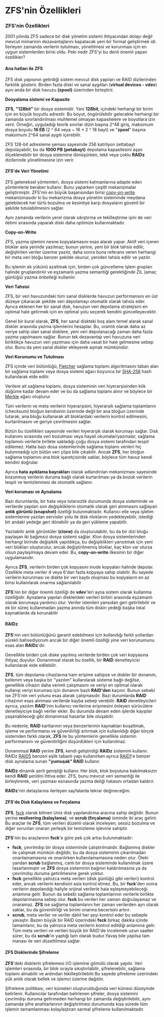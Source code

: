 # ZFS'nin Özellikleri

### ZFS'nin Özellikleri

2001 yılında ZFS sadece bir disk yönetim sistemi ihtiyacından dolayı değil mevcut mimarinin dezavantajlarını kapatacak yeni bir format geliştirmek idi. İlerleyen zamanda verilerin tutulması, yönetilmesi ve korunması için en uygun sistemlerden birisi oldu. Peki nedir ZFS'yi bu denli önemli yapan özellikler?

#### Ana hatları ile ZFS

ZFS disk yapısının getirdiği sistem mevcut disk yapıları ve RAID dizilerinden farklılık gösterir. Birden fazla diski ve sanal aygıtları \(**virtual devices - vdev**\) aynı anda bir disk havuzu **\(zpool\)** üzerinden birleştirir.

**Dosyalama sistemi ve Kapasite**

**ZFS**, **"128bit"** bir dosya sistemidir. Yani **128bit**, içindeki herhangi bir birim için en büyük boyutlu adrestir. Bu boyut, öngörülebilir gelecekte herhangi bir zamanda sınırlandırılması muhtemel olmayan kapasitelere ve boyutlara izin verir. Örneğin, uyguladığı teorik sınırlar dizin başına 2^48 giriş, maksimum dosya boyutu **16 EB** \(2 ^ 64 veya ~ 16 \* 2 ^ 18 bayt\) ve "**zpool**" başına maksimum 2^64 sanal aygıtı içerebilir.

ZFS 128-bit adresleme şeması sayesinde 256 katrilyon zettabayt depolayabilir, bu da **1000 PB \(petabayt\)** depolama kapasitesini aşan ölçeklenebilir bir dosya sistemine dönüşürken, tekli veya çoklu **RAIDz** dizilerinde yönetilmesine izin verir.

#### ZFS'de Veri Yönetimi

ZFS geleneksel yöntemleri, dosya sistemi katmanlarına adapte eden yöntemlerle beraber kullanır. Bunu yaparken çeşitli mekanizmalar geliştirmiştir. ZFS'nin en büyük başarısından birisi [copy-on-write](https://en.wikipedia.org/wiki/Copy-on-write) mekanizmasıdır ki bu mekanizma dosya yönetim sisteminde meydana gelebilecek her türlü bozulma ve kesintiye karşı dosyaların güvenli bir şekilde tutulabilmesini sağlar.

Aynı zamanda verilerin yerel olarak sıkıştırma ve tekilleştirme işini de veri iletimi sırasında yaparak diski daha optimize kullanmaktadır.

**Copy-on-Write**

ZFS, yazma işlemini nesne kopyalamasını esas alarak yapar. Aktif veri içeren bloklar asla yerinde yazılmaz; bunun yerine, yeni bir blok tahsis edilir, değiştirilen veriler üzerine yazılır, daha sonra buna referans veren herhangi bir meta veri bloğu benzer şekilde okunur, yeniden tahsis edilir ve yazılır.

Bu işlemin ek yükünü azaltmak için, birden çok güncelleme işlem grupları halinde gruplandırılır ve eşzamanlı yazma semantiği gerektiğinde ZIL \(amaç günlüğü\) yazma önbelleği kullanılır.

**Veri Tahsisi**

ZFS, bir veri havuzundaki tüm sanal disklerde havuzun performansını en üst düzeye çıkaracak şekilde veri depolamayı otomatik olarak tahsis eder. Ayrıca eklenen her bir sanal disk, havuzun veri depolama stratejisini en optimal hale getirmek için en optimal yolu seçerek kendini güncelleyecektir.

Genel bir kural olarak, **ZFS**, her sanal diskteki boş alanı temel alarak sanal diskler arasında yazma işlemlerini hesaplar. Bu, orantılı olarak daha az veriye sahip olan sanal disklere, yeni veri depolanacağı zaman daha fazla yazma yapılmasını sağlar. Bunun tek dezavantajı veri havuzuna veri biriktikçe havuzun veri yazılması için daha vasat bir hale gelmesine sebep olur. Bunu da yeni sanal diskler ekleyerek aşmak mümkündür.

**Veri Korunumu ve Tutulması**

ZFS içinde veri bütünlüğü, [Fletcher](https://en.wikipedia.org/wiki/Fletcher%27s_checksum) sağlama toplamı algoritmasını taban alan bir sağlama toplamı veya dosya sistemi ağacı boyunca bir [SHA-256](https://en.wikipedia.org/wiki/SHA-2) hash kullanılarak elde edilir.

Verilere ait sağlama toplamı, dosya sisteminin veri hiyerarşisinden kök düğüme kadar devam eder ve bu da sağlama toplamı alınır ve böylece bir [Merkle](https://en.wikipedia.org/wiki/Merkle_tree) ağacı oluşturur

Tüm verilerin ve meta verilerin hiyerarşisini, hiyerarşik sağlama toplamlarını \(checksum\) bloğun kendisinin üzerinde değil bir ana bloğun üzerinde tutarak, ana bloğu kullanarak alt bloklardaki verilerin kontrol edilmesini, kurtarılmasını ve geriye çevrilmesini sağlar.

Bütün bu özellikleri sayesinde verileri hiyerarşik olarak korumayı sağlar. Disk kullanımı sırasında veri bozulması veya hayali okumalar/yazmalar, sağlama toplamını verilerle birlikte sakladığı çoğu dosya sistemi tarafından tespit edilemez. Hatta bazı dosa sistemlerinde sağlama toplamı verileri hiç bulunmadığı için bütün veri çöpe bile çıkabilir. Ancak **ZFS**, her bloğun sağlama toplamını ana blok işaretçisinde saklar, böylece tüm havuz kendi kendini doğrular.

Ayrıca **hata ayıklama bayrakları** olarak adlandırılan mekanizması sayesinde bozunmuş verilerin duruma bağlı olarak kurtarılması ya da bozuk verilerin tespit ve temizlenmesi de otomatik sağlanır.

**Veri koruması ve Aynalama**

Bazı durumlarda, bir hata veya tutarsızlık durumunda dosya sisteminde ve verilerde yapılan son değişikliklerin otomatik olarak geri alınmasını sağlayan **anlık görüntü \(snapshot\)** özelliği bulunmaktadır. Kullanıcı elle veya işletim sistemlerine yazılan servisler yolu ile disk nloklarını yedekleyebilir, istediği bir andaki yedeğe geri dönebilir ya da geri yükleme yapabilir.

Yazılabilir anlık görüntüler **\(clone\)** da oluşturulabilir, bu da bir dizi bloğu paylaşan iki bağımsız dosya sistemi sağlar. Klon dosya sistemlerinden herhangi birinde değişiklik yapıldıkça, bu değişiklikleri yansıtmak için yeni veri blokları oluşturulur, ancak değiştirilmemiş bloklar, kaç klon var olursa olsun paylaşılmaya devam eder. Bu, **copy-on-write** ilkesinin bir diğer uygulamasıdır.

Ayrıca **ZFS**, verilerin birden çok kopyasını inode kopyaları halinde depolar. Özellikle meta veriler 4 veya 6'dan fazla kopyaya sahip olabilir. Bu sayede verilerin korunması ve diskte bir veri kaybı oluşması bu kopyaların en az birisi kullanılarak onarma sağlanılabilir

**ZFS**'nin bir diğer önemli özelliği de **vdev**'leri ayna sistem olarak kullanma özelliğidir. Aynalama yapılan disklerdeki verileri birbiri arasında eşzamanlı olarak korumaya yardımcı olur. Veriler istenilen yansıdan geri getirilebilir ve ek bir süreç kullanmadan yazma anında tüm diskin yedeği başka lokal kaynaklarda da korunabilir

#### RAIDz

**ZFS**'nin veri bütünlüğünü garanti edebilmesi için kullandığı farklı yollardan sürekli bahsediyorum ancak bir diğer önemli özelliği yine veri korunumunu esas alan **RAIDz**'dir.

Genellikle birden çok diske yayılmış verilerde birden çok veri kopyasına ihtiyaç duyulur. Donanımsal olarak bu özellik, bir **RAID** denetleyicisi kullanılarak elde edilebilir.

**ZFS**, tüm depolama cihazlarına ham erişime sahipse ve diskler bir donanım, bellenim veya başka bir "yazılım" kullanılarak sisteme bağlı değilse, genellikle cihazın daha verimli çalışmasını ve veriyi en optimal olarak kullanıp veriyi koruması için donanım bazlı **RAID'den** kaçınır. Bunun sebebi ise ZFS'nin veri yolunu esas alarak çalışmasıdır. Bazı durumlarda **RAID** cihazının esas alınması verilerde kayba sebep verebilir. **RAID** denetleyicileri ayrıca, yazılım **RAID**'inin kullanıcı verilerine erişmesini önleyen sürücülere denetleyiciye bağlı veriler ekler. Bu durumda devam eden işlerde kayıplar yaşanabileceği gibi donanımsal hasarlar bile oluşabilir.

Bu nedenle, **RAID** kartlarının veya benzerlerinin kaynakları boşaltmak, işleme ve performansı ve güvenilirliği artırmak için kullanıldığı diğer birçok sistemden farklı olarak, **ZFS** ile bu yöntemlerin genellikle sistemin performansını ve güvenilirliğini düşürdükleri için kullanılmaz.

Donanımsal **RAID** yerine **ZFS**, kendi geliştirdiği **RAIDz** sistemini kullanır. RAIDz [RAID5](https://en.wikipedia.org/wiki/RAID_5) benzeri eşlik tabanlı yapı kullanırken ayrıca [RAID1](https://en.wikipedia.org/wiki/Standard_RAID_levels#RAID_1)'e benzer disk aynalama sunan **"yumuşak" RAID** kullanır.

**RAIDz** dinamik şerit genişliği kullanır. Her blok, blok boyutuna bakılmaksızın kendi **RAID** şeridini ihtiva eder. ZFS, bunu mevcut veri semantiği ile birleştirerek, veri yazması esnasında yazma deliği hatasını ortadan kaldırır.

**RAIDz**'nin detaylarına ilerleyen sayfalarda tekrar değineceğim.

#### ZFS'de Disk Kalaylama ve Fırçalama

**ZFS**, [fsck](https://www.google.com/url?sa=t&rct=j&q=&esrc=s&source=web&cd=&cad=rja&uact=8&ved=2ahUKEwiSrN3HgK3tAhXEjqQKHS6MDkwQFjACegQIARAC&url=https%3A%2F%2Flinux.die.net%2Fman%2F8%2Ffsck&usg=AOvVaw3PPzxybPATn2EwFj-w5PBr) olarak bilinen Unix disk yapılandırma aracına sahip değildir. Bunun yerine **resilvering \(kalaylama\)**, ve **scrub \(fırçalama\)** isminde iki araç getirir. Bu araçlar ile **ZFS**, tüm verileri düzenli olarak inceleyen; sessiz bozulma ve diğer sorunları onaran yerleşik bir temizleme işlevine sahiptir.

**ZFS**'nin bu araçlarının **fsck**'e göre pek çok artısı bulunmaktadır:

* **fsck**, çevrimdışı bir dosya sisteminde çalıştırılmalıdır. Bağlanmış diskler ile çalışmak mümkün değildir, bu da dosya sisteminin çıkarılmadan onarılamamasına ve onarılırken kullanılamamasına neden olur. Öteki yandan **scrub** bağlanmış, canlı bir dosya sisteminde kullanılmak üzere tasarlanmıştır ve **ZFS** dosya sisteminin bağının kaldırılmasına ya da çevrimdışı duruma getirilmesine gerek yoktur.
* **fsck** genellikle yalnızca meta verileri \(disk günlüğü gibi verileri\) kontrol eder, ancak verilerin kendisini asla kontrol etmez. Bu, bir **fsck**'den sonra verilerin depolandığı haliyle orijinal verilerle hala eşleşmeyebileceği anlamına gelir. Bunun da sebebi sağlama toplamlarının verilerle birlikte depolanmasına sebep olur. **fsck** bu verileri her zaman doğrulayamaz ve onaramaz. **ZFS** ise sağlama toplamlarını her zaman verilerden ayrı olarak saklar, bu da güvenilirliği ve birimi onarma becerisini artırır.
* **scrub**, meta veriler ve veriler dahil her şeyi kontrol eder bu sebeple yavaştır. Bazen büyük bir RAID üzerindeki **fsck** birkaç dakika içinde tamamlanır, bu da yalnızca meta verilerin kontrol edildiği anlamına gelir. Tüm meta verileri ve verileri büyük bir RAID'de incelemek uzun saatler sürer, bu da **scrub**'ın yaptığı tam olarak budur.Yavaş bile yapılsa tam manası ile veri düzeltilmesi sağlar.

#### ZFS Disklerinde Şifreleme

**ZFS**'deki disklerin şifrelemesi I/O işlemine gömülü olarak yapılır. Veri işlemleri sırasında, bir blok sırayla sıkıştırılabilir, şifrelenebilir, sağlama toplamı alınabilir ve ardından tekilleştirilebilir.Bu sayede şifreleme üzerindeki yük anlık olarak bellek ve işlemci üzerine dağıtılır.

Şifreleme politikası, veri kümeleri oluşturulduğunda veri kümesi düzeyinde belirlenir. Kullanıcılar tarafından belirlenen şifreler, dosya sistemini çevrimdışı duruma getirmeden herhangi bir zamanda değiştirilebilir, aynı zamanda şifre anahtarlarının değiştirilmesi durumunda kısa sürede tüm işlemin tamamlanması kolaylaştıran sarmal şifreleme kullanılmaktadır.

